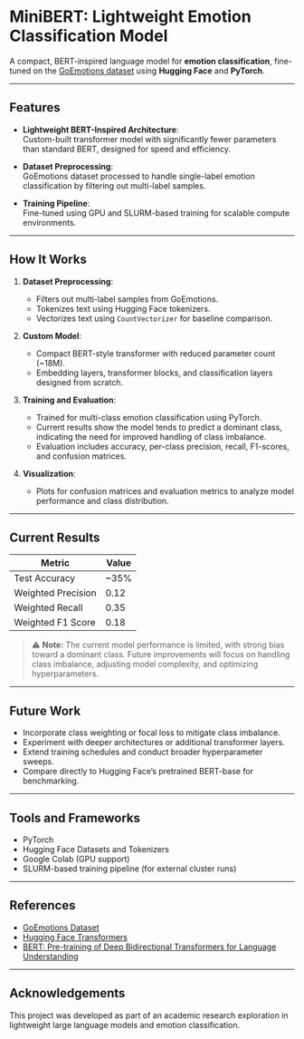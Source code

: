 # MiniBERT: Lightweight Emotion Classification Model

A compact, BERT-inspired language model for **emotion classification**, fine-tuned on the [GoEmotions dataset](https://huggingface.co/datasets/go_emotions) using **Hugging Face** and **PyTorch**.

---

## Features
- **Lightweight BERT-Inspired Architecture**:  
  Custom-built transformer model with significantly fewer parameters than standard BERT, designed for speed and efficiency.
  
- **Dataset Preprocessing**:  
  GoEmotions dataset processed to handle single-label emotion classification by filtering out multi-label samples.

- **Training Pipeline**:  
  Fine-tuned using GPU and SLURM-based training for scalable compute environments.

---

## How It Works

1. **Dataset Preprocessing**:
   - Filters out multi-label samples from GoEmotions.
   - Tokenizes text using Hugging Face tokenizers.
   - Vectorizes text using `CountVectorizer` for baseline comparison.

2. **Custom Model**:
   - Compact BERT-style transformer with reduced parameter count (~18M).
   - Embedding layers, transformer blocks, and classification layers designed from scratch.

3. **Training and Evaluation**:
   - Trained for multi-class emotion classification using PyTorch.
   - Current results show the model tends to predict a dominant class, indicating the need for improved handling of class imbalance.
   - Evaluation includes accuracy, per-class precision, recall, F1-scores, and confusion matrices.

4. **Visualization**:
   - Plots for confusion matrices and evaluation metrics to analyze model performance and class distribution.

---

## Current Results

| Metric              | Value      |
|---------------------|------------|
| Test Accuracy       | ~35%       |
| Weighted Precision  | 0.12       |
| Weighted Recall     | 0.35       |
| Weighted F1 Score   | 0.18       |

> ⚠️ **Note:** The current model performance is limited, with strong bias toward a dominant class. Future improvements will focus on handling class imbalance, adjusting model complexity, and optimizing hyperparameters.

---

## Future Work
- Incorporate class weighting or focal loss to mitigate class imbalance.
- Experiment with deeper architectures or additional transformer layers.
- Extend training schedules and conduct broader hyperparameter sweeps.
- Compare directly to Hugging Face’s pretrained BERT-base for benchmarking.

---

## Tools and Frameworks
- PyTorch  
- Hugging Face Datasets and Tokenizers  
- Google Colab (GPU support)  
- SLURM-based training pipeline (for external cluster runs)

---

## References
- [GoEmotions Dataset](https://huggingface.co/datasets/go_emotions)
- [Hugging Face Transformers](https://huggingface.co/docs/transformers/index)
- [BERT: Pre-training of Deep Bidirectional Transformers for Language Understanding](https://arxiv.org/abs/1810.04805)

---

## Acknowledgements
This project was developed as part of an academic research exploration in lightweight large language models and emotion classification.
